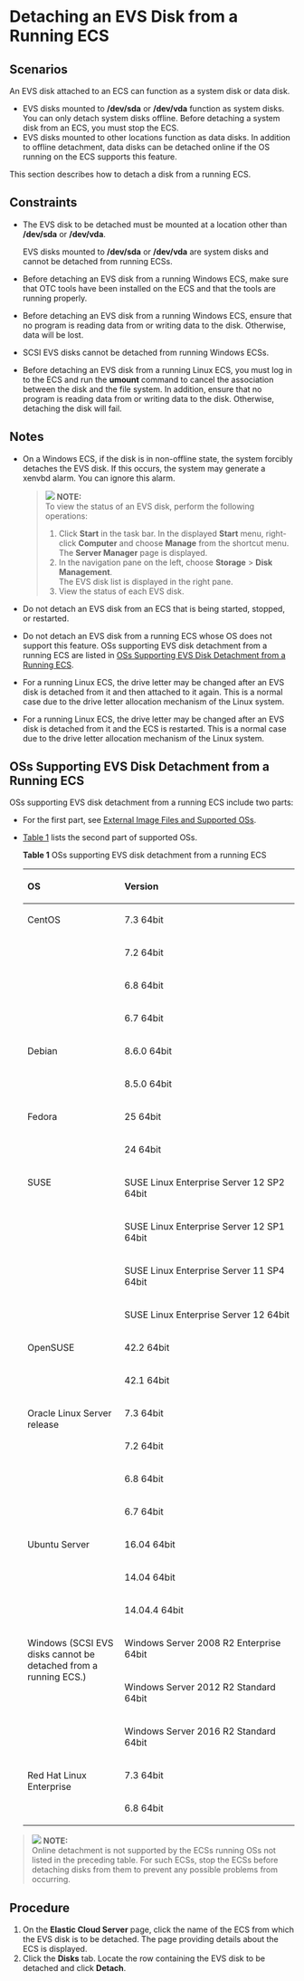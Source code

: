 # Detaching an EVS Disk from a Running ECS<a name="EN-US_TOPIC_0036046828"></a>

## Scenarios<a name="section15787511144344"></a>

An EVS disk attached to an ECS can function as a system disk or data disk.

-   EVS disks mounted to  **/dev/sda**  or  **/dev/vda**  function as system disks. You can only detach system disks offline. Before detaching a system disk from an ECS, you must stop the ECS.
-   EVS disks mounted to other locations function as data disks. In addition to offline detachment, data disks can be detached online if the OS running on the ECS supports this feature.

This section describes how to detach a disk from a running ECS.

## Constraints<a name="section34475334143121"></a>

-   The EVS disk to be detached must be mounted at a location other than  **/dev/sda**  or  **/dev/vda**.

    EVS disks mounted to  **/dev/sda**  or  **/dev/vda**  are system disks and cannot be detached from running ECSs.

-   Before detaching an EVS disk from a running Windows ECS, make sure that OTC tools have been installed on the ECS and that the tools are running properly.
-   Before detaching an EVS disk from a running Windows ECS, ensure that no program is reading data from or writing data to the disk. Otherwise, data will be lost.
-   SCSI EVS disks cannot be detached from running Windows ECSs.

-   Before detaching an EVS disk from a running Linux ECS, you must log in to the ECS and run the  **umount**  command to cancel the association between the disk and the file system. In addition, ensure that no program is reading data from or writing data to the disk. Otherwise, detaching the disk will fail.

## Notes<a name="section58087347152725"></a>

-   On a Windows ECS, if the disk is in non-offline state, the system forcibly detaches the EVS disk. If this occurs, the system may generate a xenvbd alarm. You can ignore this alarm.

    >![](/images/icon-note.gif) **NOTE:**   
    >To view the status of an EVS disk, perform the following operations:  
    >1.  Click  **Start**  in the task bar. In the displayed  **Start**  menu, right-click  **Computer**  and choose  **Manage**  from the shortcut menu.  
    >    The  **Server Manager**  page is displayed.  
    >2.  In the navigation pane on the left, choose  **Storage**  \>  **Disk Management**.  
    >    The EVS disk list is displayed in the right pane.  
    >3.  View the status of each EVS disk.  

-   Do not detach an EVS disk from an ECS that is being started, stopped, or restarted.
-   Do not detach an EVS disk from a running ECS whose OS does not support this feature. OSs supporting EVS disk detachment from a running ECS are listed in  [OSs Supporting EVS Disk Detachment from a Running ECS](#section21417196143518).
-   For a running Linux ECS, the drive letter may be changed after an EVS disk is detached from it and then attached to it again. This is a normal case due to the drive letter allocation mechanism of the Linux system.
-   For a running Linux ECS, the drive letter may be changed after an EVS disk is detached from it and the ECS is restarted. This is a normal case due to the drive letter allocation mechanism of the Linux system.

## OSs Supporting EVS Disk Detachment from a Running ECS<a name="section21417196143518"></a>

OSs supporting EVS disk detachment from a running ECS include two parts:

-   For the first part, see  [External Image Files and Supported OSs](https://docs.otc.t-systems.com/en-us/usermanual/ims/en-us_topic_0030713143.html).
-   [Table 1](#table9271324195455)  lists the second part of supported OSs.

    **Table  1**  OSs supporting EVS disk detachment from a running ECS

    <a name="table9271324195455"></a>
    <table><thead align="left"><tr id="row29095028195455"><th class="cellrowborder" valign="top" width="35.709999999999994%" id="mcps1.2.3.1.1"><p id="p3874810195455"><a name="p3874810195455"></a><a name="p3874810195455"></a>OS</p>
    </th>
    <th class="cellrowborder" valign="top" width="64.29%" id="mcps1.2.3.1.2"><p id="p45424225195455"><a name="p45424225195455"></a><a name="p45424225195455"></a>Version</p>
    </th>
    </tr>
    </thead>
    <tbody><tr id="row6164841195455"><td class="cellrowborder" rowspan="4" valign="top" width="35.709999999999994%" headers="mcps1.2.3.1.1 "><p id="p29590097195455"><a name="p29590097195455"></a><a name="p29590097195455"></a>CentOS</p>
    </td>
    <td class="cellrowborder" valign="top" width="64.29%" headers="mcps1.2.3.1.2 "><p id="p47987633195455"><a name="p47987633195455"></a><a name="p47987633195455"></a>7.3 64bit</p>
    </td>
    </tr>
    <tr id="row29235518195455"><td class="cellrowborder" valign="top" headers="mcps1.2.3.1.1 "><p id="p17103579195455"><a name="p17103579195455"></a><a name="p17103579195455"></a>7.2 64bit</p>
    </td>
    </tr>
    <tr id="row19714485195455"><td class="cellrowborder" valign="top" headers="mcps1.2.3.1.1 "><p id="p27960603195455"><a name="p27960603195455"></a><a name="p27960603195455"></a>6.8 64bit</p>
    </td>
    </tr>
    <tr id="row50318836195455"><td class="cellrowborder" valign="top" headers="mcps1.2.3.1.1 "><p id="p33382838195455"><a name="p33382838195455"></a><a name="p33382838195455"></a>6.7 64bit</p>
    </td>
    </tr>
    <tr id="row32010086195455"><td class="cellrowborder" rowspan="2" valign="top" width="35.709999999999994%" headers="mcps1.2.3.1.1 "><p id="p42680203195455"><a name="p42680203195455"></a><a name="p42680203195455"></a>Debian</p>
    </td>
    <td class="cellrowborder" valign="top" width="64.29%" headers="mcps1.2.3.1.2 "><p id="p34544441195455"><a name="p34544441195455"></a><a name="p34544441195455"></a>8.6.0 64bit</p>
    </td>
    </tr>
    <tr id="row42464514195455"><td class="cellrowborder" valign="top" headers="mcps1.2.3.1.1 "><p id="p40785593195455"><a name="p40785593195455"></a><a name="p40785593195455"></a>8.5.0 64bit</p>
    </td>
    </tr>
    <tr id="row31526020195455"><td class="cellrowborder" rowspan="2" valign="top" width="35.709999999999994%" headers="mcps1.2.3.1.1 "><p id="p3470819195455"><a name="p3470819195455"></a><a name="p3470819195455"></a>Fedora</p>
    </td>
    <td class="cellrowborder" valign="top" width="64.29%" headers="mcps1.2.3.1.2 "><p id="p12700947195455"><a name="p12700947195455"></a><a name="p12700947195455"></a>25 64bit</p>
    </td>
    </tr>
    <tr id="row7771181195618"><td class="cellrowborder" valign="top" headers="mcps1.2.3.1.1 "><p id="p28046932195618"><a name="p28046932195618"></a><a name="p28046932195618"></a>24 64bit</p>
    </td>
    </tr>
    <tr id="row48634140195618"><td class="cellrowborder" rowspan="4" valign="top" width="35.709999999999994%" headers="mcps1.2.3.1.1 "><p id="p35054084195618"><a name="p35054084195618"></a><a name="p35054084195618"></a>SUSE</p>
    </td>
    <td class="cellrowborder" valign="top" width="64.29%" headers="mcps1.2.3.1.2 "><p id="p20808552195618"><a name="p20808552195618"></a><a name="p20808552195618"></a>SUSE Linux Enterprise Server 12 SP2 64bit</p>
    </td>
    </tr>
    <tr id="row56745994195618"><td class="cellrowborder" valign="top" headers="mcps1.2.3.1.1 "><p id="p28769574195618"><a name="p28769574195618"></a><a name="p28769574195618"></a>SUSE Linux Enterprise Server 12 SP1 64bit</p>
    </td>
    </tr>
    <tr id="row53117304195618"><td class="cellrowborder" valign="top" headers="mcps1.2.3.1.1 "><p id="p700567195618"><a name="p700567195618"></a><a name="p700567195618"></a>SUSE Linux Enterprise Server 11 SP4 64bit</p>
    </td>
    </tr>
    <tr id="row1719114311319"><td class="cellrowborder" valign="top" headers="mcps1.2.3.1.1 "><p id="p5009498811319"><a name="p5009498811319"></a><a name="p5009498811319"></a>SUSE Linux Enterprise Server 12 64bit</p>
    </td>
    </tr>
    <tr id="row588467195618"><td class="cellrowborder" rowspan="2" valign="top" width="35.709999999999994%" headers="mcps1.2.3.1.1 "><p id="p5296204195618"><a name="p5296204195618"></a><a name="p5296204195618"></a>OpenSUSE</p>
    </td>
    <td class="cellrowborder" valign="top" width="64.29%" headers="mcps1.2.3.1.2 "><p id="p26339408195618"><a name="p26339408195618"></a><a name="p26339408195618"></a>42.2 64bit</p>
    </td>
    </tr>
    <tr id="row14494860195618"><td class="cellrowborder" valign="top" headers="mcps1.2.3.1.1 "><p id="p30661931195618"><a name="p30661931195618"></a><a name="p30661931195618"></a>42.1 64bit</p>
    </td>
    </tr>
    <tr id="row48454688195618"><td class="cellrowborder" rowspan="4" valign="top" width="35.709999999999994%" headers="mcps1.2.3.1.1 "><p id="p33439014195618"><a name="p33439014195618"></a><a name="p33439014195618"></a>Oracle Linux Server release</p>
    </td>
    <td class="cellrowborder" valign="top" width="64.29%" headers="mcps1.2.3.1.2 "><p id="p24205579195618"><a name="p24205579195618"></a><a name="p24205579195618"></a>7.3 64bit</p>
    </td>
    </tr>
    <tr id="row44683344195810"><td class="cellrowborder" valign="top" headers="mcps1.2.3.1.1 "><p id="p26359341195810"><a name="p26359341195810"></a><a name="p26359341195810"></a>7.2 64bit</p>
    </td>
    </tr>
    <tr id="row6869729195810"><td class="cellrowborder" valign="top" headers="mcps1.2.3.1.1 "><p id="p41976870195810"><a name="p41976870195810"></a><a name="p41976870195810"></a>6.8 64bit</p>
    </td>
    </tr>
    <tr id="row49642196195810"><td class="cellrowborder" valign="top" headers="mcps1.2.3.1.1 "><p id="p17483405195810"><a name="p17483405195810"></a><a name="p17483405195810"></a>6.7 64bit</p>
    </td>
    </tr>
    <tr id="row28948492195810"><td class="cellrowborder" rowspan="3" valign="top" width="35.709999999999994%" headers="mcps1.2.3.1.1 "><p id="p59209837195810"><a name="p59209837195810"></a><a name="p59209837195810"></a>Ubuntu Server</p>
    </td>
    <td class="cellrowborder" valign="top" width="64.29%" headers="mcps1.2.3.1.2 "><p id="p31267532195810"><a name="p31267532195810"></a><a name="p31267532195810"></a>16.04 64bit</p>
    </td>
    </tr>
    <tr id="row66691124195810"><td class="cellrowborder" valign="top" headers="mcps1.2.3.1.1 "><p id="p31012055195810"><a name="p31012055195810"></a><a name="p31012055195810"></a>14.04 64bit</p>
    </td>
    </tr>
    <tr id="row29984127195810"><td class="cellrowborder" valign="top" headers="mcps1.2.3.1.1 "><p id="p48048103195810"><a name="p48048103195810"></a><a name="p48048103195810"></a>14.04.4 64bit</p>
    </td>
    </tr>
    <tr id="row58019688195810"><td class="cellrowborder" rowspan="3" valign="top" width="35.709999999999994%" headers="mcps1.2.3.1.1 "><p id="p52415150195810"><a name="p52415150195810"></a><a name="p52415150195810"></a>Windows (SCSI EVS disks cannot be detached from a running ECS.)</p>
    </td>
    <td class="cellrowborder" valign="top" width="64.29%" headers="mcps1.2.3.1.2 "><p id="p17768768195810"><a name="p17768768195810"></a><a name="p17768768195810"></a>Windows Server 2008 R2 Enterprise 64bit</p>
    </td>
    </tr>
    <tr id="row17974643195810"><td class="cellrowborder" valign="top" headers="mcps1.2.3.1.1 "><p id="p17286382195810"><a name="p17286382195810"></a><a name="p17286382195810"></a>Windows Server 2012 R2 Standard 64bit</p>
    </td>
    </tr>
    <tr id="row5831657195810"><td class="cellrowborder" valign="top" headers="mcps1.2.3.1.1 "><p id="p23420035195810"><a name="p23420035195810"></a><a name="p23420035195810"></a>Windows Server 2016 R2 Standard 64bit</p>
    </td>
    </tr>
    <tr id="row24482463195810"><td class="cellrowborder" rowspan="2" valign="top" width="35.709999999999994%" headers="mcps1.2.3.1.1 "><p id="p19015578195810"><a name="p19015578195810"></a><a name="p19015578195810"></a>Red Hat Linux Enterprise</p>
    </td>
    <td class="cellrowborder" valign="top" width="64.29%" headers="mcps1.2.3.1.2 "><p id="p63866841195810"><a name="p63866841195810"></a><a name="p63866841195810"></a>7.3 64bit</p>
    </td>
    </tr>
    <tr id="row39384495195810"><td class="cellrowborder" valign="top" headers="mcps1.2.3.1.1 "><p id="p55812053195810"><a name="p55812053195810"></a><a name="p55812053195810"></a>6.8 64bit</p>
    </td>
    </tr>
    </tbody>
    </table>


>![](/images/icon-note.gif) **NOTE:**   
>Online detachment is not supported by the ECSs running OSs not listed in the preceding table. For such ECSs, stop the ECSs before detaching disks from them to prevent any possible problems from occurring.  

## Procedure<a name="section4606494215457"></a>

1.  On the  **Elastic Cloud Server**  page, click the name of the ECS from which the EVS disk is to be detached. The page providing details about the ECS is displayed.
2.  Click the  **Disks**  tab. Locate the row containing the EVS disk to be detached and click  **Detach**.

